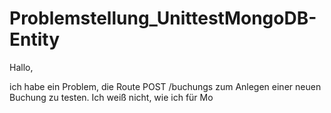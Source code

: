 Problemstellung_UnittestMongoDB-Entity
======================================

Hallo,

ich habe ein Problem,  die Route POST /buchungs zum Anlegen einer neuen Buchung zu testen.
Ich weiß nicht, wie ich für Mo